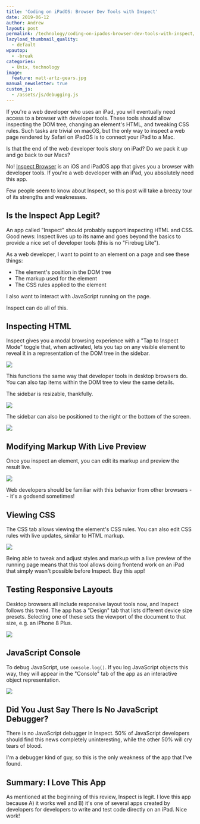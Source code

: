 ```yaml
---
title: 'Coding on iPadOS: Browser Dev Tools with Inspect'
date: 2019-06-12
author: Andrew
layout: post
permalink: /technology/coding-on-ipados-browser-dev-tools-with-inspect/
lazyload_thumbnail_quality:
  - default
wpautop:
  - -break
categories:
  - Unix, technology
image:
  feature: matt-artz-gears.jpg
manual_newsletter: true
custom_js:
  - /assets/js/debugging.js
---
```


If you're a web developer who uses an iPad, you will eventually need access to a browser with developer tools. These tools should allow inspecting the DOM tree, changing an element's HTML, and tweaking CSS rules. Such tasks are trivial on macOS, but the only way to inspect a web page rendered by Safari on iPadOS is to connect your iPad to a Mac.

Is that the end of the web developer tools story on iPad? Do we pack it up and go back to our Macs?

No! [Inspect Browser](https://apps.pdyn.net/inspect/) is an iOS and iPadOS app that gives you a browser with developer tools. If you're a web developer with an iPad, you absolutely need this app.

Few people seem to know about Inspect, so this post will take a breezy tour of its strengths and weaknesses.

## Is the Inspect App Legit?

An app called "Inspect" should probably support inspecting HTML and CSS. Good news: Inspect lives up to its name and goes beyond the basics to provide a nice set of developer tools (this is no "Firebug Lite").

As a web developer, I want to point to an element on a page and see these things:

* The element's position in the DOM tree
* The markup used for the element
* The CSS rules applied to the element

I also want to interact with JavaScript running on the page.

Inspect can do all of this.

## Inspecting HTML

Inspect gives you a modal browsing experience with a "Tap to Inspect Mode" toggle that, when activated, lets you tap on any visible element to reveal it in a representation of the DOM tree in the sidebar.

<img src="/images/inspect-inspecting.jpg">

This functions the same way that developer tools in desktop browsers do. You can also tap items within the DOM tree to view the same details.

The sidebar is resizable, thankfully.

<img src="/images/inspect-resizable.jpg">

The sidebar can also be positioned to the right or the bottom of the screen.

<img src="/images/inspect-bottom.jpg">

## Modifying Markup With Live Preview

Once you inspect an element, you can edit its markup and preview the result live.

<img src="/images/inspect-editable.jpg">

Web developers should be familiar with this behavior from other browsers -- it's a godsend sometimes!

## Viewing CSS

The CSS tab allows viewing the element's CSS rules. You can also edit CSS rules with live updates, similar to HTML markup.

<img src="/images/inspect-css.jpg">

Being able to tweak and adjust styles and markup with a live preview of the running page means that this tool allows doing frontend work on an iPad that simply wasn't possible before Inspect. Buy this app!

## Testing Responsive Layouts

Desktop browsers all include responsive layout tools now, and Inspect follows this trend. The app has a "Design" tab that lists different device size presets. Selecting one of these sets the viewport of the document to that size, e.g. an iPhone 8 Plus.

<img src="/images/inspect-design.jpg">

## JavaScript Console

To debug JavaScript, use `console.log()`. If you log JavaScript objects this way, they will appear in the "Console" tab of the app as an interactive object representation.

<img src="/images/inspect-console.jpg">

## Did You Just Say There Is No JavaScript Debugger?

There is no JavaScript debugger in Inspect. 50% of JavaScript developers should find this news completely uninteresting, while the other 50% will cry tears of blood.

I'm a debugger kind of guy, so this is the only weakness of the app that I've found.

## Summary: I Love This App

As mentioned at the beginning of this review, Inspect is legit. I love this app because A) it works well and B) it's one of several apps created by developers for developers to write and test code directly on an iPad. Nice work!
